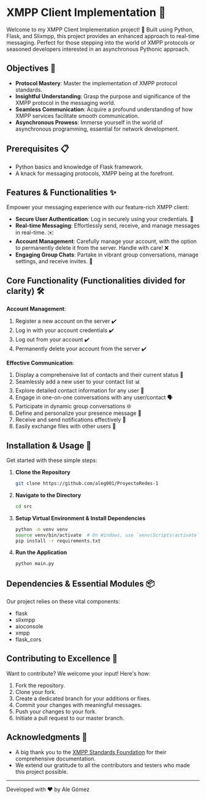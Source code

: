 # XMPP Client Implementation :rocket:

Welcome to my XMPP Client Implementation project! 🚀 Built using Python, Flask, and Slixmpp, this project provides an enhanced approach to real-time messaging. Perfect for those stepping into the world of XMPP protocols or seasoned developers interested in an asynchronous Pythonic approach.


## Objectives 🎯

- **Protocol Mastery**: Master the implementation of XMPP protocol standards.
- **Insightful Understanding**: Grasp the purpose and significance of the XMPP protocol in the messaging world.
- **Seamless Communication**: Acquire a profound understanding of how XMPP services facilitate smooth communication.
- **Asynchronous Prowess**: Immerse yourself in the world of asynchronous programming, essential for network development.

## Prerequisites 📋

- Python basics and knowledge of Flask framework.
- A knack for messaging protocols, XMPP being at the forefront.

## Features & Functionalities ✨

Empower your messaging experience with our feature-rich XMPP client:

- **Secure User Authentication**: Log in securely using your credentials. 🔐
- **Real-time Messaging**: Effortlessly send, receive, and manage messages in real-time. ✉️
- **Account Management**: Carefully manage your account, with the option to permanently delete it from the server. Handle with care! ❌
- **Engaging Group Chats**: Partake in vibrant group conversations, manage settings, and receive invites. 👥

## Core Functionality (Functionalities divided for clarity) 🛠

**Account Management**:
1. Register a new account on the server ✔️
2. Log in with your account credentials ✔️
3. Log out from your account ✔️
4. Permanently delete your account from the server ✔️

**Effective Communication**:
1. Display a comprehensive list of contacts and their current status 📜
2. Seamlessly add a new user to your contact list 📊
3. Explore detailed contact information for any user 🧐
4. Engage in one-on-one conversations with any user/contact 🗣️
5. Participate in dynamic group conversations 🌐
6. Define and personalize your presence message 📢
7. Receive and send notifications effectively 🔔
8. Easily exchange files with other users 📁

## Installation & Usage 🚀

Get started with these simple steps:

1. **Clone the Repository**
    ```bash
    git clone https://github.com/aleg001/ProyectoRedes-1
    ```

2. **Navigate to the Directory**
    ```bash
    cd src
    ```

3. **Setup Virtual Environment & Install Dependencies**
    ```bash
    python -m venv venv
    source venv/bin/activate  # On Windows, use `venv\Scripts\activate`
    pip install -r requirements.txt
    ```

4. **Run the Application**
    ```bash
    python main.py
    ```

## Dependencies & Essential Modules 📦

Our project relies on these vital components:

- flask
- slixmpp
- aioconsole
- xmpp
- flask_cors

## Contributing to Excellence 🤝

Want to contribute? We welcome your input! Here's how:

1. Fork the repository.
2. Clone your fork.
3. Create a dedicated branch for your additions or fixes.
4. Commit your changes with meaningful messages.
5. Push your changes to your fork.
6. Initiate a pull request to our master branch.


## Acknowledgments 🙌

- A big thank you to the [XMPP Standards Foundation](https://xmpp.org) for their comprehensive documentation.
- We extend our gratitude to all the contributors and testers who made this project possible.

---

Developed with ❤️ by Ale Gómez
